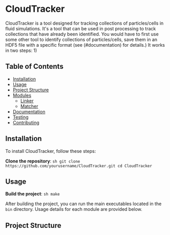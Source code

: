 # CloudTracker

CloudTracker is a tool designed for tracking collections of particles/cells in fluid simulations. 
It's a tool that can be used in post processing to track collections that have already been identified. 
You would have to first use some other tool to identify collections of particles/cells, save them in an HDF5 file 
with a specific format (see (#documentation) for details.)
It works in two steps: 1)  


## Table of Contents
- [Installation](#installation)
- [Usage](#usage)
- [Project Structure](#project-structure)
- [Modules](#modules)
  - [Linker](#linker)
  - [Matcher](#matcher)
- [Documentation](#documentation)
- [Testing](#testing)
- [Contributing](#contributing)

## Installation

To install CloudTracker, follow these steps:

**Clone the repository**:
    ```sh
    git clone https://github.com/yourusername/CloudTracker.git
    cd CloudTracker
    ```


## Usage



**Build the project**:
    ```sh
    make 
    ```

After building the project, you can run the main executables located in the `bin` directory. Usage details for each module are provided below.

## Project Structure


